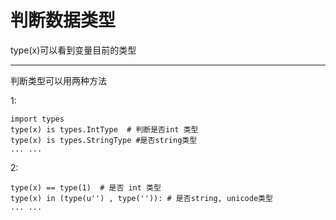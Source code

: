 判断数据类型
============

type(x)可以看到变量目前的类型

---

判断类型可以用两种方法

1:  

	import types
	type(x) is types.IntType  # 判断是否int 类型
	type(x) is types.StringType #是否string类型
	... ...

2: 

	type(x) == type(1)  # 是否 int 类型
	type(x) in (type(u'') , type('')): # 是否string, unicode类型
	... ...

